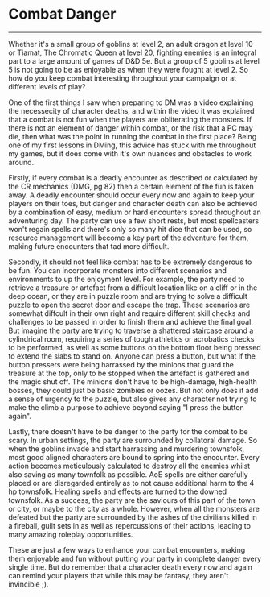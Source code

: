 # Combat Danger
* * *
Whether it's a small group of goblins at level 2, an adult dragon at level 10 or Tiamat, The Chromatic Queen at level 20, fighting enemies is an integral part to a large amount of games of D&D 5e. But a group of 5 goblins at level 5 is not going to be as enjoyable as when they were fought at level 2. So how do you keep combat interesting throughout your campaign or at different levels of play?

One of the first things I saw when preparing to DM was a video explaining the necessecity of character deaths, and within the video it was explained that a combat is not fun when the players are obliterating the monsters. If there is not an element of danger within combat, or the risk that a PC may die, then what was the point in running the combat in the first place? Being one of my first lessons in DMing, this advice has stuck with me throughout my games, but it does come with it's own nuances and obstacles to work around.

Firstly, if every combat is a deadly encounter as described or calculated by the CR mechanics (DMG, pg 82) then a certain element of the fun is taken away. A deadly encounter should occur every now and again to keep your players on their toes, but danger and character death can also be achieved by a combination of easy, medium or hard encounters spread throughout an adventuring day. The party can use a few short rests, but most spellcasters won't regain spells and there's only so many hit dice that can be used, so resource management will become a key part of the adventure for them, making future encounters that tad more difficult. 

Secondly, it should not feel like combat has to be extremely dangerous to be fun. You can incorporate monsters into different scenarios and environments to up the enjoyment level. For example, the party need to retrieve a treasure or artefact from a difficult location like on a cliff or in the deep ocean, or they are in puzzle room and are trying to solve a difficult puzzle to open the secret door and escape the trap. These scenarios are somewhat diffcult in their own right and require different skill checks and challenges to be passed in order to finish them and achieve the final goal. But imagine the party are trying to traverse a shattered staircase around a cylindrical room, requiring a series of tough athletics or acrobatics checks to be performed, as well as some buttons on the bottom floor being pressed to extend the slabs to stand on. Anyone can press a button, but what if the button pressers were being harrassed by the minions that guard the treasure at the top, only to be stopped when the artefact is gathered and the magic shut off. The minions don't have to be high-damage, high-health bosses, they could just be basic zombies or oozes. But not only does it add a sense of urgency to the puzzle, but also gives any character not trying to make the climb a purpose to achieve beyond saying "I press the button again".

Lastly, there doesn't have to be danger to the party for the combat to be scary. In urban settings, the party are surrounded by collatoral damage. So when the goblins invade and start harrassing and murdering townsfolk, most good aligned characters are bound to spring into the encounter. Every action becomes meticulously calculated to destroy all the enemies whilst also saving as many townfolk as possible. AoE spells are either carefully placed or are disregarded entirely as to not cause additional harm to the 4 hp townsfolk. Healing spells and effects are turned to the downed townsfolk. As a success, the party are the saviours of this part of the town or city, or maybe to the city as a whole. However, when all the monsters are defeated but the party are surrounded by the ashes of the civilians killed in a fireball, guilt sets in as well as repercussions of their actions, leading to many amazing roleplay opportunities.

These are just a few ways to enhance your combat encounters, making them enjoyable and fun without putting your party in complete danger every single time. But do remember that a character death every now and again can remind your players that while this may be fantasy, they aren't invincible ;).
